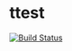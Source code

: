 # ttest
[![Build Status](https://travis-ci.org/tianxia1990/ttest.svg?branch=master)](https://travis-ci.org/tianxia1990/ttest)

